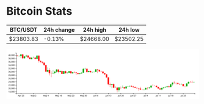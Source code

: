 # Bitcoin Stats

BTC/USDT|24h change|24h high|24h low|
|---|---|---|---|
|$23803.83|-0.13%|$24668.00|$23502.25|

<img src="./chart.svg">
